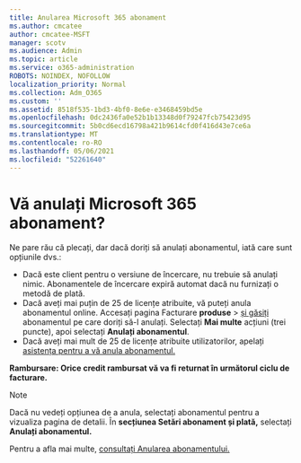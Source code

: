 ```yaml
---
title: Anularea Microsoft 365 abonament
ms.author: cmcatee
author: cmcatee-MSFT
manager: scotv
ms.audience: Admin
ms.topic: article
ms.service: o365-administration
ROBOTS: NOINDEX, NOFOLLOW
localization_priority: Normal
ms.collection: Adm_O365
ms.custom: ''
ms.assetid: 8518f535-1bd3-4bf0-8e6e-e3468459bd5e
ms.openlocfilehash: 0dc2436fa0e52b1b13348d0f79247fcb75423d95
ms.sourcegitcommit: 5b0cd6ecd16798a421b9614cfd0f416d43e7ce6a
ms.translationtype: MT
ms.contentlocale: ro-RO
ms.lasthandoff: 05/06/2021
ms.locfileid: "52261640"
---
```

# <a name="canceling-your-microsoft-365-subscription"></a>Vă anulați Microsoft 365 abonament?

Ne pare rău că plecați, dar dacă doriți să anulați abonamentul, iată care sunt opțiunile dvs.:
  
- Dacă este client pentru o versiune de încercare, nu trebuie să anulați nimic. Abonamentele de încercare expiră automat dacă nu furnizați o metodă de plată.
- Dacă aveți mai puțin de 25 de licențe atribuite, vă puteți anula abonamentul online. Accesați pagina Facturare **produse** \> [și găsiți](https://go.microsoft.com/fwlink/p/?linkid=842054) abonamentul pe care doriți să-l anulați. Selectați **Mai multe** acțiuni (trei puncte), apoi selectați **Anulați abonamentul**.
- Dacă aveți mai mult de 25 de licențe atribuite utilizatorilor, apelați [asistența pentru a vă anula abonamentul.](/microsoft-365/admin/contact-support-for-business-products?view=o365-worldwide)

**Rambursare: Orice credit rambursat vă va fi returnat în următorul ciclu de facturare.**

> [!NOTE]
> Dacă nu vedeți opțiunea de a anula, selectați abonamentul pentru a vizualiza pagina de detalii. În **secțiunea Setări abonament și plată,** selectați **Anulați abonamentul.**

Pentru a afla mai multe, [consultați Anularea abonamentului.](https://docs.microsoft.com/microsoft-365/commerce/subscriptions/cancel-your-subscription)